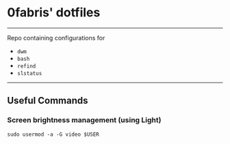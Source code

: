 # 0fabris' dotfiles
---
Repo containing configurations for 
- `dwm`
- `bash`
- `refind`
- `slstatus`
---
## Useful Commands
### Screen brightness management (using Light)
`sudo usermod -a -G video $USER`
